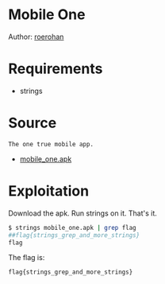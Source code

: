 # Mobile One

Author: [roerohan](https://github.com/roerohan)

# Requirements

- strings

# Source

```
The one true mobile app.
```

- [mobile_one.apk](./mobile_one.apk)

# Exploitation

Download the apk. Run strings on it. That's it.

```bash
$ strings mobile_one.apk | grep flag
##flag{strings_grep_and_more_strings}
flag
```

The flag is:
```
flag{strings_grep_and_more_strings}
```
